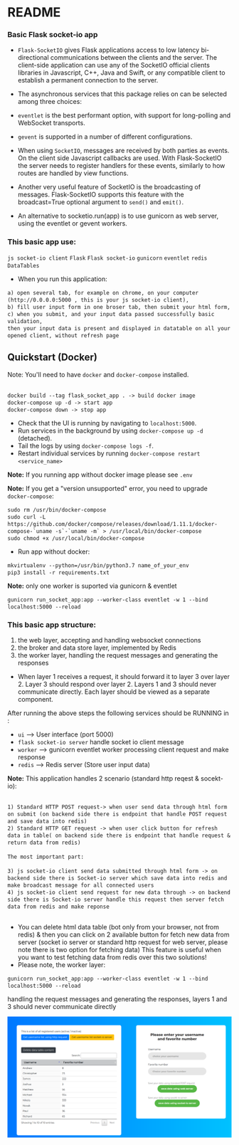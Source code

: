 # README # 

### Basic Flask socket-io app ###

* `Flask-SocketIO` gives Flask applications access to low latency bi-directional communications between the clients and the server. The client-side application can use any of the SocketIO official clients libraries in Javascript, C++, Java and Swift, or any compatible client to establish a permanent connection to the server.
* The asynchronous services that this package relies on can be selected among three choices:

 * `eventlet` is the best performant option, with support for long-polling and WebSocket transports.
 * `gevent` is supported in a number of different configurations. 
 
 * When using `SocketIO`, messages are received by both parties as events. On the client side Javascript callbacks are used. With Flask-SocketIO the server needs to register handlers for these events, similarly to how routes are handled by view functions.
 * Another very useful feature of SocketIO is the broadcasting of messages. Flask-SocketIO supports this feature with the broadcast=True optional argument to `send()` and `emit()`. 
 
 * An alternative to socketio.run(app) is to use gunicorn as web server, using the eventlet or gevent workers.
 
 
### This basic app use: ###
`js socket-io client` `Flask` `Flask socket-io` `gunicorn` `eventlet` `redis` `DataTables`

* When you run this application:
```
a) open several tab, for example on chrome, on your computer (http://0.0.0.0:5000 , this is your js socket-io client), 
b) fill user input form in one broser tab, then submit your html form,
c) when you submit, and your input data passed successfully basic validation,
then your input data is present and displayed in datatable on all your opened client, without refresh page
```

## Quickstart (Docker)
Note: You'll need to have `docker` and `docker-compose` installed.
```

docker build --tag flask_socket_app . -> build docker image
docker-compose up -d -> start app 
docker-compose down -> stop app
```
* Check that the UI is running by navigating to `localhost:5000`.
* Run services in the background by using `docker-compose up -d` (detached).
* Tail the logs by using `docker-compose logs -f`.
* Restart individual services by running `docker-compose restart <service_name>`

**Note:** If you running app without docker image please see  `.env`  

**Note:** If you get a "version unsupported" error, you need to upgrade `docker-compose`:
```
sudo rm /usr/bin/docker-compose
sudo curl -L https://github.com/docker/compose/releases/download/1.11.1/docker-compose-`uname -s`-`uname -m` > /usr/local/bin/docker-compose
sudo chmod +x /usr/local/bin/docker-compose
```
* Run app without docker:

```
mkvirtualenv --python=/usr/bin/python3.7 name_of_your_env
pip3 install -r requirements.txt
```
**Note:** only one worker is suported via gunicorn & eventlet
```
gunicorn run_socket_app:app --worker-class eventlet -w 1 --bind localhost:5000 --reload
```
### This basic app structure: ###
1. the web layer, accepting and handling websocket connections
2. the broker and data store layer, implemented by Redis
3. the worker layer, handling the request messages and generating the responses

* When layer 1 receives a request, it should forward it to layer 3 over layer 2. Layer 3 should respond over layer 2. Layers 1 and 3 should never communicate directly. Each layer should be viewed as a separate component.



After running the above steps the following services should be RUNNING in :
- `ui`  --> User interface (port 5000)
- `flask socket-io server` handle socket io client message
- `worker` --> gunicorn eventlet worker processing client request and make response  
- `redis` --> Redis server (Store user input data)

**Note:**  This application handles 2 scenario (standard http reqest & socekt-io):

```

1) Standard HTTP POST request-> when user send data through html form on submit (on backend side there is endpoint that handle POST request and save data into redis)
2) Standard HTTP GET request -> when user click button for refresh data in table( on backend side there is endpoint that handle request & return data from redis)

The most important part:

3) js socket-io client send data submitted through html form -> on backend side there is Socket-io server which save data into redis and make broadcast message for all connected users
4) js socket-io client send request for new data through -> on backend side there is Socket-io server handle this request then server fetch data from redis and make reponse
 
```

* You can delete html data table (bot only from your browser, not from redis) & then you can click on 2 available button for fetch new data from server
(socket io server or standard http request for web server, please note there is two option for fetching data)
This feature is useful when you want to test fetching data from redis over this two solutions!
* Please note, the worker layer:
 ```
gunicorn run_socket_app:app --worker-class eventlet -w 1 --bind localhost:5000 --reload
```
 
handling the request messages and generating the responses, layers 1 and 3 should never communicate directly



![image info](app/static/Selection_522.png)
